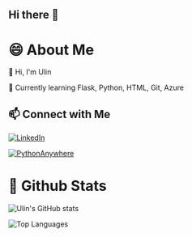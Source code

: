 ## Hi there 👋

<!--
**nuhlin/nuhlin** is a ✨ _special_ ✨ repository because its `README.md` (this file) appears on your GitHub profile.

Here are some ideas to get you started:

- 🔭 I’m currently working on ...
- 🌱 I’m currently learning ...
- 👯 I’m looking to collaborate on ...
- 🤔 I’m looking for help with ...
- 💬 Ask me about ...
- 📫 How to reach me: ...
- 😄 Pronouns: ...
- ⚡ Fun fact: ...
-->
# 😄 About Me
👋 Hi, I'm Ulin

🌱 Currently learning Flask, Python, HTML, Git, Azure

## 📫 Connect with Me
[![LinkedIn](https://img.shields.io/badge/LinkedIn-blue?logo=linkedin&logoColor=white)](https://www.linkedin.com/in/ulin-nuha-b820371b6)

[![PythonAnywhere](https://img.shields.io/badge/pythonanywhere-%232F9FD7.svg?style=for-the-badge&logo=pythonanywhere&logoColor=151515)](https://ulinnuha.pythonanywhere.com/)


# 🔭 Github Stats
![Ulin's GitHub stats](https://github-readme-stats.vercel.app/api?username=nuhlin&show_icons=true&bg_color=D8BFD8&title_color=800080&text_color=4B0082&icon_color=9932CC&hide_border=true)

![Top Languages](https://github-readme-stats.vercel.app/api/top-langs/?username=nuhlin&layout=compact&bg_color=D8BFD8&title_color=800080&text_color=4B0082&icon_color=9932CC&hide_border=true)

